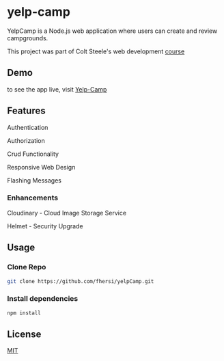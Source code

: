 # yelp-camp

YelpCamp is a Node.js web application where users can create and review campgrounds. 

This project was part of Colt Steele's web development [course](https://www.udemy.com/course/the-web-developer-bootcamp/?utm_source=adwords&utm_medium=udemyads&utm_campaign=Webindex_Catchall_la.EN_cc.UK&utm_term=_._ag_114213220700_._ad_532713168388_._kw__._de_c_._dm__._pl__._ti_dsa-423967289464_._li_9045954_._pd__._&matchtype=b&gclid=CjwKCAjwq9mLBhB2EiwAuYdMtZ-EDCwC-BhhAdyoohwDV7sPd9TQMMYxL2NBSer6tTRcP7a8Om11wxoCCX8QAvD_BwE)

## Demo

to see the app live, visit [Yelp-Camp](https://gentle-plateau-76492.herokuapp.com)

## Features

Authentication

Authorization

Crud Functionality 

Responsive Web Design

Flashing Messages

### Enhancements

Cloudinary - Cloud Image Storage Service

Helmet - Security Upgrade



## Usage


### Clone Repo

```bash
git clone https://github.com/fhersi/yelpCamp.git
```

### Install dependencies
```bash
npm install
```


## License
[MIT](https://choosealicense.com/licenses/mit/)
